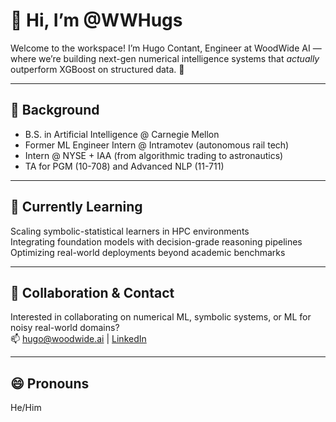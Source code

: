 # 👋 Hi, I’m @WWHugs

Welcome to the workspace! I’m Hugo Contant, Engineer at WoodWide AI — where we’re building next-gen numerical intelligence systems that *actually* outperform XGBoost on structured data. 🚀

---

## 💼 Background
- B.S. in Artificial Intelligence @ Carnegie Mellon 
- Former ML Engineer Intern @ Intramotev (autonomous rail tech)  
- Intern @ NYSE + IAA (from algorithmic trading to astronautics)  
- TA for PGM (10-708) and Advanced NLP (11-711)

---

## 🌱 Currently Learning
Scaling symbolic-statistical learners in HPC environments  
Integrating foundation models with decision-grade reasoning pipelines  
Optimizing real-world deployments beyond academic benchmarks

---

## 💬 Collaboration & Contact  
Interested in collaborating on numerical ML, symbolic systems, or ML for noisy real-world domains?  
📫 hugo@woodwide.ai | [LinkedIn](https://www.linkedin.com/in/hugo-contant-a0b362297)  

---

## 😄 Pronouns  
He/Him
<!---
WWHugs/WWHugs is a ✨ special ✨ repository because its `README.md` (this file) appears on your GitHub profile.
You can click the Preview link to take a look at your changes.
--->
